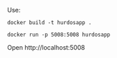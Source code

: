 Use:

`docker build -t hurdosapp .`

`docker run -p 5008:5008 hurdosapp`

Open http://localhost:5008
